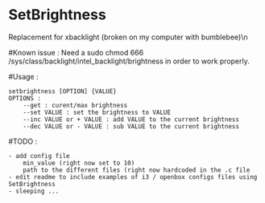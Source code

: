# SetBrightness
Replacement for xbacklight (broken on my computer with bumblebee)\n

#Known issue :
Need a sudo chmod 666 /sys/class/backlight/intel_backlight/brightness in order to work properly.

#Usage :

	setbrightness [OPTION] {VALUE}
	OPTIONS :
		--get : curent/max brightness
		--set VALUE : set the brightness to VALUE 
		--inc VALUE or + VALUE : add VALUE to the current brightness
		--dec VALUE or - VALUE : sub VALUE to the current brightness


#TODO :
	
	- add config file 
		min_value (right now set to 10)
		path to the different files (right now hardcoded in the .c file
	- edit readme to include examples of i3 / openbox configs files using SetBrightness
	- sleeping ... 
